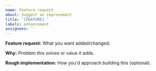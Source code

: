 ```yaml
---
name: Feature request
about: Suggest an improvement
title: '[FEATURE] '
labels: enhancement
assignees: ''
---
```


**Feature request:**
What you want added/changed.

**Why:**
Problem this solves or value it adds.

**Rough implementation:**
How you'd approach building this (optional).
